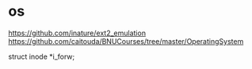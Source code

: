 # os
https://github.com/inature/ext2_emulation  
https://github.com/caitouda/BNUCourses/tree/master/OperatingSystem  

struct inode *i_forw;  
